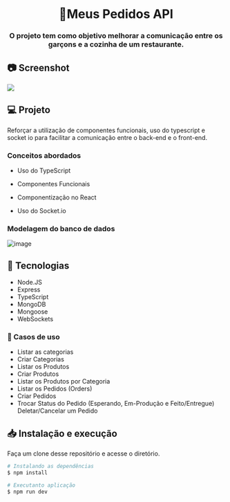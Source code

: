 <h1 align="center">🍔Meus Pedidos API</h1>

<h3 align="center">
  O projeto tem como objetivo melhorar a comunicação entre os garçons e a cozinha de um restaurante.
</h3>

## 📷 Screenshot
<img src="https://github.com/carlosaaraujo/meusPedidos/assets/46418534/f47829eb-6fdf-47d9-bcb7-b9d173e31080" />

## 💻 Projeto

Reforçar a utilização de componentes funcionais, uso do typescript e socket io para facilitar a comunicação entre o back-end e o front-end.

### Conceitos abordados

- Uso do TypeScript

- Componentes Funcionais

- Componentização no React

- Uso do Socket.io

### Modelagem do banco de dados

![image](https://github.com/carlosaaraujo/meusPedidos/assets/46418534/c55dc7c7-a539-468b-b36f-76403de5b935)

## 🔧 Tecnologias

-  Node.JS
-  Express
-  TypeScript
-  MongoDB
-  Mongoose
-  WebSockets

### 📂 Casos de uso
- Listar as categorias
- Criar Categorias
- Listar os Produtos
- Criar Produtos
- Listar os Produtos por Categoria
- Listar os Pedidos (Orders)
- Criar Pedidos
- Trocar Status do Pedido (Esperando, Em-Produção e Feito/Entregue)
Deletar/Cancelar um Pedido

## 📥 Instalação e execução

Faça um clone desse repositório e acesse o diretório.

```bash
# Instalando as dependências
$ npm install

# Executanto aplicação
$ npm run dev
```
